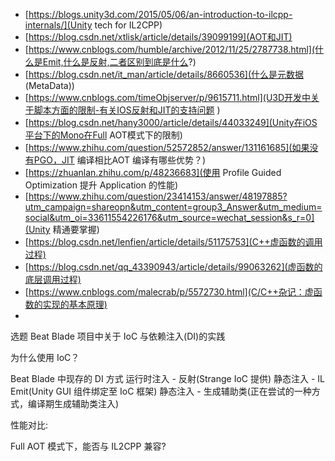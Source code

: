 - [https://blogs.unity3d.com/2015/05/06/an-introduction-to-ilcpp-internals/](Unity tech for IL2CPP)
- [https://blog.csdn.net/xtlisk/article/details/39099199](AOT和JIT)
- [https://www.cnblogs.com/humble/archive/2012/11/25/2787738.html](什么是Emit,什么是反射,二者区别到底是什么?)
- [https://blog.csdn.net/it_man/article/details/8660536](什么是元数据 (MetaData))
- [https://www.cnblogs.com/timeObjserver/p/9615711.html](U3D开发中关于脚本方面的限制-有关IOS反射和JIT的支持问题
)
- [https://blog.csdn.net/hany3000/article/details/44033249](Unity在iOS平台下的Mono在Full AOT模式下的限制)
- [https://www.zhihu.com/question/52572852/answer/131161685](如果没有PGO，JIT 编译相比AOT 编译有哪些优势？)
- [https://zhuanlan.zhihu.com/p/48236683](使用 Profile Guided Optimization 提升 Application 的性能)
- [https://www.zhihu.com/question/23414153/answer/48197885?utm_campaign=shareopn&utm_content=group3_Answer&utm_medium=social&utm_oi=33611554226176&utm_source=wechat_session&s_r=0](Unity 精通要掌握)
- [https://blog.csdn.net/lenfien/article/details/51175753](C++虚函数的调用过程)
- [https://blog.csdn.net/qq_43390943/article/details/99063262](虚函数的底层调用过程)
- [https://www.cnblogs.com/malecrab/p/5572730.html](C/C++杂记：虚函数的实现的基本原理)
- []()

选题
Beat Blade 项目中关于 IoC 与依赖注入(DI)的实践

为什么使用 IoC？

Beat Blade 中现存的 DI 方式
运行时注入 - 反射(Strange IoC 提供)
静态注入 - IL Emit(Unity GUI 组件绑定至 IoC 框架)
静态注入 - 生成辅助类(正在尝试的一种方式，编译期生成辅助类注入)

性能对比:

Full AOT 模式下，能否与 IL2CPP 兼容?

